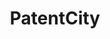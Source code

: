 ---
api_or_bulk_downloads: coming soon
code: https://github.com/Antoberge/patent_city
contributors:
- Antonin Bergeaud
- Cyril Verluise
cost: None
description: PatentCity is a dataset on the location of patentees since the 19th century
  in Germany, France, Great Britain and the United States of America. Beta available
  for test! Drop us a mail if you are interested in becoming a beta tester.
last_edit: Mon, 19 Jun 2023 16:35:14 GMT
location: https://mailchi.mp/e0495246a573/patentcity
maintained_by: Antonin Bergeaud
open_access: 'FALSE'
slug: patentcity
tags:
- location of inventors
- geography
- Europe
- United States
title: PatentCity
uuid: 131e13f8-342c-4dd7-a3e6-fbf5a5ba6a5c
versioning: 'FALSE'
---